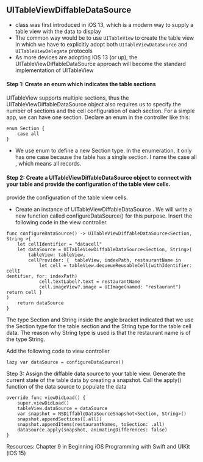 ## UITableViewDiffableDataSource
- class was first introduced in iOS 13, which is a modern way to supply a table view with the data to display
- The common way would be to use `UITableView` to create the table view in which we have to explicitly adopt both `UITableViewDataSource` and `UITableViewDelegate` protocols
- As more devices are adopting iOS 13 (or up), the UITableViewDiffableDataSource approach will become the standard implementation of UITableView

#### Step 1:  Create an enum which indicates the table sections

UITableView supports multiple sections, thus the UITableViewDiffableDataSource object also requires us to specify the number of sections and the cell configuration of each section. For a simple app, we can have one section. Declare an enum in the controller like this:

```
enum Section {
    case all
}
```

- We use enum to define a new Section type. In the enumeration, it only has one case because the table has a single section. I name the case all , which means all records.

#### Step 2: Create a UITableViewDiffableDataSource object to connect with your table and provide the configuration of the table view cells. 

provide the configuration of the table view cells.
- Create an instance of UITableViewDiffableDataSource . We will write a new function called configureDataSource() for this purpose. Insert the following code in the view controller.

```
func configureDataSource() -> UITableViewDiffableDataSource<Section, String >{
    let cellIdentifier = "datacell"
    let dataSource = UITableViewDiffableDataSource<Section, String>(
        tableView: tableView,
        cellProvider: {  tableView, indexPath, restaurantName in
            let cell = tableView.dequeueReusableCell(withIdentifier: cellI
dentifier, for: indexPath)
            cell.textLabel?.text = restaurantName
            cell.imageView?.image = UIImage(named: "restaurant")
return cell }
)
    return dataSource
}
```

The type Section and String inside the angle bracket indicated that we use the Section type for the table section and the String type for the table cell data. The reason why String type is used is that the restaurant name is of the type String.

Add the following code to view controller 
```
lazy var dataSource = configureDataSource()
```

Step 3: Assign the diffable data source to your table view. 
Generate the current state of the table data by creating a snapshot. Call the apply() function of the data source to populate the data
```
override func viewDidLoad() {
    super.viewDidLoad()
    tableView.dataSource = dataSource
    var snapshot = NSDiffableDataSourceSnapshot<Section, String>()
    snapshot.appendSections([.all])
    snapshot.appendItems(restaurantNames, toSection: .all)
    dataSource.apply(snapshot, animatingDifferences: false)
}
```

Resources:
Chapter 9 in Beginning iOS Programming with Swift and UIKit (iOS 15)


